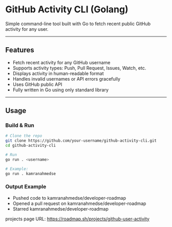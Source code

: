 # GitHub Activity CLI (Golang)

Simple command-line tool built with Go to fetch recent public GitHub activity for any user.

---

## Features

- Fetch recent activity for any GitHub username
- Supports activity types: Push, Pull Request, Issues, Watch, etc.
- Displays activity in human-readable format
- Handles invalid usernames or API errors gracefully
- Uses GitHub public API
- Fully written in Go using only standard library

---

## Usage

### Build & Run

```bash
# Clone the repo
git clone https://github.com/your-username/github-activity-cli.git
cd github-activity-cli

# Run
go run . <username>

# Example:
go run . kamranahmedse
```

### Output Example

- Pushed code to kamranahmedse/developer-roadmap
- Opened a pull request on kamranahmedse/developer-roadmap
- Starred kamranahmedse/developer-roadmap

projects page URL: https://roadmap.sh/projects/github-user-activity

